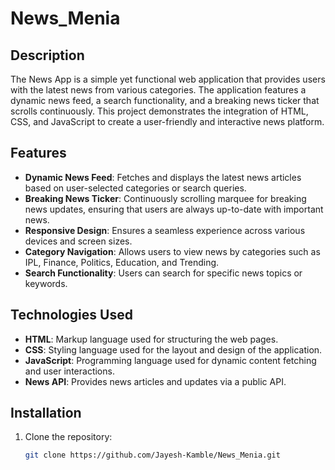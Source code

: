 # News_Menia



## Description

The News App is a simple yet functional web application that provides users with the latest news from various categories. The application features a dynamic news feed, a search functionality, and a breaking news ticker that scrolls continuously. This project demonstrates the integration of HTML, CSS, and JavaScript to create a user-friendly and interactive news platform.


## Features

- **Dynamic News Feed**: Fetches and displays the latest news articles based on user-selected categories or search queries.
- **Breaking News Ticker**: Continuously scrolling marquee for breaking news updates, ensuring that users are always up-to-date with important news.
- **Responsive Design**: Ensures a seamless experience across various devices and screen sizes.
- **Category Navigation**: Allows users to view news by categories such as IPL, Finance, Politics, Education, and Trending.
- **Search Functionality**: Users can search for specific news topics or keywords.

## Technologies Used

- **HTML**: Markup language used for structuring the web pages.
- **CSS**: Styling language used for the layout and design of the application.
- **JavaScript**: Programming language used for dynamic content fetching and user interactions.
- **News API**: Provides news articles and updates via a public API.

## Installation

1. Clone the repository:

   ```bash
   git clone https://github.com/Jayesh-Kamble/News_Menia.git
